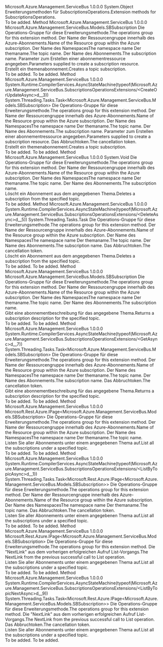 <Type Name="SubscriptionsOperationsExtensions" FullName="Microsoft.Azure.Management.ServiceBus.SubscriptionsOperationsExtensions">
  <TypeSignature Language="C#" Value="public static class SubscriptionsOperationsExtensions" />
  <TypeSignature Language="ILAsm" Value=".class public auto ansi abstract sealed beforefieldinit SubscriptionsOperationsExtensions extends System.Object" />
  <TypeSignature Language="DocId" Value="T:Microsoft.Azure.Management.ServiceBus.SubscriptionsOperationsExtensions" />
  <TypeSignature Language="VB.NET" Value="Public Module SubscriptionsOperationsExtensions" />
  <TypeSignature Language="F#" Value="type SubscriptionsOperationsExtensions = class" />
  <AssemblyInfo>
    <AssemblyName>Microsoft.Azure.Management.ServiceBus</AssemblyName>
    <AssemblyVersion>1.0.0.0</AssemblyVersion>
  </AssemblyInfo>
  <Base>
    <BaseTypeName>System.Object</BaseTypeName>
  </Base>
  <Interfaces />
  <Docs>
    <summary>
            <span data-ttu-id="c0f4f-101">Erweiterungsmethoden für SubscriptionsOperations.</span><span class="sxs-lookup"><span data-stu-id="c0f4f-101">Extension methods for SubscriptionsOperations.</span></span>
            </summary>
    <remarks>To be added.</remarks>
  </Docs>
  <Members>
    <Member MemberName="CreateOrUpdate">
      <MemberSignature Language="C#" Value="public static Microsoft.Azure.Management.ServiceBus.Models.SBSubscription CreateOrUpdate (this Microsoft.Azure.Management.ServiceBus.ISubscriptionsOperations operations, string resourceGroupName, string namespaceName, string topicName, string subscriptionName, Microsoft.Azure.Management.ServiceBus.Models.SBSubscription parameters);" />
      <MemberSignature Language="ILAsm" Value=".method public static hidebysig class Microsoft.Azure.Management.ServiceBus.Models.SBSubscription CreateOrUpdate(class Microsoft.Azure.Management.ServiceBus.ISubscriptionsOperations operations, string resourceGroupName, string namespaceName, string topicName, string subscriptionName, class Microsoft.Azure.Management.ServiceBus.Models.SBSubscription parameters) cil managed" />
      <MemberSignature Language="DocId" Value="M:Microsoft.Azure.Management.ServiceBus.SubscriptionsOperationsExtensions.CreateOrUpdate(Microsoft.Azure.Management.ServiceBus.ISubscriptionsOperations,System.String,System.String,System.String,System.String,Microsoft.Azure.Management.ServiceBus.Models.SBSubscription)" />
      <MemberSignature Language="VB.NET" Value="&lt;Extension()&gt;&#xA;Public Function CreateOrUpdate (operations As ISubscriptionsOperations, resourceGroupName As String, namespaceName As String, topicName As String, subscriptionName As String, parameters As SBSubscription) As SBSubscription" />
      <MemberSignature Language="F#" Value="static member CreateOrUpdate : Microsoft.Azure.Management.ServiceBus.ISubscriptionsOperations * string * string * string * string * Microsoft.Azure.Management.ServiceBus.Models.SBSubscription -&gt; Microsoft.Azure.Management.ServiceBus.Models.SBSubscription" Usage="Microsoft.Azure.Management.ServiceBus.SubscriptionsOperationsExtensions.CreateOrUpdate (operations, resourceGroupName, namespaceName, topicName, subscriptionName, parameters)" />
      <MemberType>Method</MemberType>
      <AssemblyInfo>
        <AssemblyName>Microsoft.Azure.Management.ServiceBus</AssemblyName>
        <AssemblyVersion>1.0.0.0</AssemblyVersion>
      </AssemblyInfo>
      <ReturnValue>
        <ReturnType>Microsoft.Azure.Management.ServiceBus.Models.SBSubscription</ReturnType>
      </ReturnValue>
      <Parameters>
        <Parameter Name="operations" Type="Microsoft.Azure.Management.ServiceBus.ISubscriptionsOperations" RefType="this" />
        <Parameter Name="resourceGroupName" Type="System.String" />
        <Parameter Name="namespaceName" Type="System.String" />
        <Parameter Name="topicName" Type="System.String" />
        <Parameter Name="subscriptionName" Type="System.String" />
        <Parameter Name="parameters" Type="Microsoft.Azure.Management.ServiceBus.Models.SBSubscription" />
      </Parameters>
      <Docs>
        <param name="operations">
            <span data-ttu-id="c0f4f-102">Die Operations-Gruppe für diese Erweiterungsmethode.</span><span class="sxs-lookup"><span data-stu-id="c0f4f-102">The operations group for this extension method.</span></span>
            </param>
        <param name="resourceGroupName">
            <span data-ttu-id="c0f4f-103">Der Name der Ressourcengruppe innerhalb des Azure-Abonnements.</span><span class="sxs-lookup"><span data-stu-id="c0f4f-103">Name of the Resource group within the Azure subscription.</span></span>
            </param>
        <param name="namespaceName">
            <span data-ttu-id="c0f4f-104">Der Name des Namespaces</span><span class="sxs-lookup"><span data-stu-id="c0f4f-104">The namespace name</span></span>
            </param>
        <param name="topicName">
            <span data-ttu-id="c0f4f-105">Der themaname.</span><span class="sxs-lookup"><span data-stu-id="c0f4f-105">The topic name.</span></span>
            </param>
        <param name="subscriptionName">
            <span data-ttu-id="c0f4f-106">Der Name des Abonnements.</span><span class="sxs-lookup"><span data-stu-id="c0f4f-106">The subscription name.</span></span>
            </param>
        <param name="parameters">
            <span data-ttu-id="c0f4f-107">Parameter zum Erstellen einer abonnementressource angegeben.</span><span class="sxs-lookup"><span data-stu-id="c0f4f-107">Parameters supplied to create a subscription resource.</span></span>
            </param>
        <summary>
            <span data-ttu-id="c0f4f-108">Erstellt ein themenabonnement.</span><span class="sxs-lookup"><span data-stu-id="c0f4f-108">Creates a topic subscription.</span></span>
            <see href="https://msdn.microsoft.com/en-us/library/azure/mt639385.aspx" /></summary>
        <returns>To be added.</returns>
        <remarks>To be added.</remarks>
      </Docs>
    </Member>
    <Member MemberName="CreateOrUpdateAsync">
      <MemberSignature Language="C#" Value="public static System.Threading.Tasks.Task&lt;Microsoft.Azure.Management.ServiceBus.Models.SBSubscription&gt; CreateOrUpdateAsync (this Microsoft.Azure.Management.ServiceBus.ISubscriptionsOperations operations, string resourceGroupName, string namespaceName, string topicName, string subscriptionName, Microsoft.Azure.Management.ServiceBus.Models.SBSubscription parameters, System.Threading.CancellationToken cancellationToken = null);" />
      <MemberSignature Language="ILAsm" Value=".method public static hidebysig class System.Threading.Tasks.Task`1&lt;class Microsoft.Azure.Management.ServiceBus.Models.SBSubscription&gt; CreateOrUpdateAsync(class Microsoft.Azure.Management.ServiceBus.ISubscriptionsOperations operations, string resourceGroupName, string namespaceName, string topicName, string subscriptionName, class Microsoft.Azure.Management.ServiceBus.Models.SBSubscription parameters, valuetype System.Threading.CancellationToken cancellationToken) cil managed" />
      <MemberSignature Language="DocId" Value="M:Microsoft.Azure.Management.ServiceBus.SubscriptionsOperationsExtensions.CreateOrUpdateAsync(Microsoft.Azure.Management.ServiceBus.ISubscriptionsOperations,System.String,System.String,System.String,System.String,Microsoft.Azure.Management.ServiceBus.Models.SBSubscription,System.Threading.CancellationToken)" />
      <MemberSignature Language="F#" Value="static member CreateOrUpdateAsync : Microsoft.Azure.Management.ServiceBus.ISubscriptionsOperations * string * string * string * string * Microsoft.Azure.Management.ServiceBus.Models.SBSubscription * System.Threading.CancellationToken -&gt; System.Threading.Tasks.Task&lt;Microsoft.Azure.Management.ServiceBus.Models.SBSubscription&gt;" Usage="Microsoft.Azure.Management.ServiceBus.SubscriptionsOperationsExtensions.CreateOrUpdateAsync (operations, resourceGroupName, namespaceName, topicName, subscriptionName, parameters, cancellationToken)" />
      <MemberType>Method</MemberType>
      <AssemblyInfo>
        <AssemblyName>Microsoft.Azure.Management.ServiceBus</AssemblyName>
        <AssemblyVersion>1.0.0.0</AssemblyVersion>
      </AssemblyInfo>
      <Attributes>
        <Attribute>
          <AttributeName>System.Runtime.CompilerServices.AsyncStateMachine(typeof(Microsoft.Azure.Management.ServiceBus.SubscriptionsOperationsExtensions/&lt;CreateOrUpdateAsync&gt;d__3))</AttributeName>
        </Attribute>
      </Attributes>
      <ReturnValue>
        <ReturnType>System.Threading.Tasks.Task&lt;Microsoft.Azure.Management.ServiceBus.Models.SBSubscription&gt;</ReturnType>
      </ReturnValue>
      <Parameters>
        <Parameter Name="operations" Type="Microsoft.Azure.Management.ServiceBus.ISubscriptionsOperations" RefType="this" />
        <Parameter Name="resourceGroupName" Type="System.String" />
        <Parameter Name="namespaceName" Type="System.String" />
        <Parameter Name="topicName" Type="System.String" />
        <Parameter Name="subscriptionName" Type="System.String" />
        <Parameter Name="parameters" Type="Microsoft.Azure.Management.ServiceBus.Models.SBSubscription" />
        <Parameter Name="cancellationToken" Type="System.Threading.CancellationToken" />
      </Parameters>
      <Docs>
        <param name="operations">
            <span data-ttu-id="c0f4f-109">Die Operations-Gruppe für diese Erweiterungsmethode.</span><span class="sxs-lookup"><span data-stu-id="c0f4f-109">The operations group for this extension method.</span></span>
            </param>
        <param name="resourceGroupName">
            <span data-ttu-id="c0f4f-110">Der Name der Ressourcengruppe innerhalb des Azure-Abonnements.</span><span class="sxs-lookup"><span data-stu-id="c0f4f-110">Name of the Resource group within the Azure subscription.</span></span>
            </param>
        <param name="namespaceName">
            <span data-ttu-id="c0f4f-111">Der Name des Namespaces</span><span class="sxs-lookup"><span data-stu-id="c0f4f-111">The namespace name</span></span>
            </param>
        <param name="topicName">
            <span data-ttu-id="c0f4f-112">Der themaname.</span><span class="sxs-lookup"><span data-stu-id="c0f4f-112">The topic name.</span></span>
            </param>
        <param name="subscriptionName">
            <span data-ttu-id="c0f4f-113">Der Name des Abonnements.</span><span class="sxs-lookup"><span data-stu-id="c0f4f-113">The subscription name.</span></span>
            </param>
        <param name="parameters">
            <span data-ttu-id="c0f4f-114">Parameter zum Erstellen einer abonnementressource angegeben.</span><span class="sxs-lookup"><span data-stu-id="c0f4f-114">Parameters supplied to create a subscription resource.</span></span>
            </param>
        <param name="cancellationToken">
            <span data-ttu-id="c0f4f-115">Das Abbruchtoken.</span><span class="sxs-lookup"><span data-stu-id="c0f4f-115">The cancellation token.</span></span>
            </param>
        <summary>
            <span data-ttu-id="c0f4f-116">Erstellt ein themenabonnement.</span><span class="sxs-lookup"><span data-stu-id="c0f4f-116">Creates a topic subscription.</span></span>
            <see href="https://msdn.microsoft.com/en-us/library/azure/mt639385.aspx" /></summary>
        <returns>To be added.</returns>
        <remarks>To be added.</remarks>
      </Docs>
    </Member>
    <Member MemberName="Delete">
      <MemberSignature Language="C#" Value="public static void Delete (this Microsoft.Azure.Management.ServiceBus.ISubscriptionsOperations operations, string resourceGroupName, string namespaceName, string topicName, string subscriptionName);" />
      <MemberSignature Language="ILAsm" Value=".method public static hidebysig void Delete(class Microsoft.Azure.Management.ServiceBus.ISubscriptionsOperations operations, string resourceGroupName, string namespaceName, string topicName, string subscriptionName) cil managed" />
      <MemberSignature Language="DocId" Value="M:Microsoft.Azure.Management.ServiceBus.SubscriptionsOperationsExtensions.Delete(Microsoft.Azure.Management.ServiceBus.ISubscriptionsOperations,System.String,System.String,System.String,System.String)" />
      <MemberSignature Language="VB.NET" Value="&lt;Extension()&gt;&#xA;Public Sub Delete (operations As ISubscriptionsOperations, resourceGroupName As String, namespaceName As String, topicName As String, subscriptionName As String)" />
      <MemberSignature Language="F#" Value="static member Delete : Microsoft.Azure.Management.ServiceBus.ISubscriptionsOperations * string * string * string * string -&gt; unit" Usage="Microsoft.Azure.Management.ServiceBus.SubscriptionsOperationsExtensions.Delete (operations, resourceGroupName, namespaceName, topicName, subscriptionName)" />
      <MemberType>Method</MemberType>
      <AssemblyInfo>
        <AssemblyName>Microsoft.Azure.Management.ServiceBus</AssemblyName>
        <AssemblyVersion>1.0.0.0</AssemblyVersion>
      </AssemblyInfo>
      <ReturnValue>
        <ReturnType>System.Void</ReturnType>
      </ReturnValue>
      <Parameters>
        <Parameter Name="operations" Type="Microsoft.Azure.Management.ServiceBus.ISubscriptionsOperations" RefType="this" />
        <Parameter Name="resourceGroupName" Type="System.String" />
        <Parameter Name="namespaceName" Type="System.String" />
        <Parameter Name="topicName" Type="System.String" />
        <Parameter Name="subscriptionName" Type="System.String" />
      </Parameters>
      <Docs>
        <param name="operations">
            <span data-ttu-id="c0f4f-117">Die Operations-Gruppe für diese Erweiterungsmethode.</span><span class="sxs-lookup"><span data-stu-id="c0f4f-117">The operations group for this extension method.</span></span>
            </param>
        <param name="resourceGroupName">
            <span data-ttu-id="c0f4f-118">Der Name der Ressourcengruppe innerhalb des Azure-Abonnements.</span><span class="sxs-lookup"><span data-stu-id="c0f4f-118">Name of the Resource group within the Azure subscription.</span></span>
            </param>
        <param name="namespaceName">
            <span data-ttu-id="c0f4f-119">Der Name des Namespaces</span><span class="sxs-lookup"><span data-stu-id="c0f4f-119">The namespace name</span></span>
            </param>
        <param name="topicName">
            <span data-ttu-id="c0f4f-120">Der themaname.</span><span class="sxs-lookup"><span data-stu-id="c0f4f-120">The topic name.</span></span>
            </param>
        <param name="subscriptionName">
            <span data-ttu-id="c0f4f-121">Der Name des Abonnements.</span><span class="sxs-lookup"><span data-stu-id="c0f4f-121">The subscription name.</span></span>
            </param>
        <summary>
            <span data-ttu-id="c0f4f-122">Löscht ein Abonnement aus dem angegebenen Thema.</span><span class="sxs-lookup"><span data-stu-id="c0f4f-122">Deletes a subscription from the specified topic.</span></span>
            <see href="https://msdn.microsoft.com/en-us/library/azure/mt639381.aspx" /></summary>
        <remarks>To be added.</remarks>
      </Docs>
    </Member>
    <Member MemberName="DeleteAsync">
      <MemberSignature Language="C#" Value="public static System.Threading.Tasks.Task DeleteAsync (this Microsoft.Azure.Management.ServiceBus.ISubscriptionsOperations operations, string resourceGroupName, string namespaceName, string topicName, string subscriptionName, System.Threading.CancellationToken cancellationToken = null);" />
      <MemberSignature Language="ILAsm" Value=".method public static hidebysig class System.Threading.Tasks.Task DeleteAsync(class Microsoft.Azure.Management.ServiceBus.ISubscriptionsOperations operations, string resourceGroupName, string namespaceName, string topicName, string subscriptionName, valuetype System.Threading.CancellationToken cancellationToken) cil managed" />
      <MemberSignature Language="DocId" Value="M:Microsoft.Azure.Management.ServiceBus.SubscriptionsOperationsExtensions.DeleteAsync(Microsoft.Azure.Management.ServiceBus.ISubscriptionsOperations,System.String,System.String,System.String,System.String,System.Threading.CancellationToken)" />
      <MemberSignature Language="F#" Value="static member DeleteAsync : Microsoft.Azure.Management.ServiceBus.ISubscriptionsOperations * string * string * string * string * System.Threading.CancellationToken -&gt; System.Threading.Tasks.Task" Usage="Microsoft.Azure.Management.ServiceBus.SubscriptionsOperationsExtensions.DeleteAsync (operations, resourceGroupName, namespaceName, topicName, subscriptionName, cancellationToken)" />
      <MemberType>Method</MemberType>
      <AssemblyInfo>
        <AssemblyName>Microsoft.Azure.Management.ServiceBus</AssemblyName>
        <AssemblyVersion>1.0.0.0</AssemblyVersion>
      </AssemblyInfo>
      <Attributes>
        <Attribute>
          <AttributeName>System.Runtime.CompilerServices.AsyncStateMachine(typeof(Microsoft.Azure.Management.ServiceBus.SubscriptionsOperationsExtensions/&lt;DeleteAsync&gt;d__5))</AttributeName>
        </Attribute>
      </Attributes>
      <ReturnValue>
        <ReturnType>System.Threading.Tasks.Task</ReturnType>
      </ReturnValue>
      <Parameters>
        <Parameter Name="operations" Type="Microsoft.Azure.Management.ServiceBus.ISubscriptionsOperations" RefType="this" />
        <Parameter Name="resourceGroupName" Type="System.String" />
        <Parameter Name="namespaceName" Type="System.String" />
        <Parameter Name="topicName" Type="System.String" />
        <Parameter Name="subscriptionName" Type="System.String" />
        <Parameter Name="cancellationToken" Type="System.Threading.CancellationToken" />
      </Parameters>
      <Docs>
        <param name="operations">
            <span data-ttu-id="c0f4f-123">Die Operations-Gruppe für diese Erweiterungsmethode.</span><span class="sxs-lookup"><span data-stu-id="c0f4f-123">The operations group for this extension method.</span></span>
            </param>
        <param name="resourceGroupName">
            <span data-ttu-id="c0f4f-124">Der Name der Ressourcengruppe innerhalb des Azure-Abonnements.</span><span class="sxs-lookup"><span data-stu-id="c0f4f-124">Name of the Resource group within the Azure subscription.</span></span>
            </param>
        <param name="namespaceName">
            <span data-ttu-id="c0f4f-125">Der Name des Namespaces</span><span class="sxs-lookup"><span data-stu-id="c0f4f-125">The namespace name</span></span>
            </param>
        <param name="topicName">
            <span data-ttu-id="c0f4f-126">Der themaname.</span><span class="sxs-lookup"><span data-stu-id="c0f4f-126">The topic name.</span></span>
            </param>
        <param name="subscriptionName">
            <span data-ttu-id="c0f4f-127">Der Name des Abonnements.</span><span class="sxs-lookup"><span data-stu-id="c0f4f-127">The subscription name.</span></span>
            </param>
        <param name="cancellationToken">
            <span data-ttu-id="c0f4f-128">Das Abbruchtoken.</span><span class="sxs-lookup"><span data-stu-id="c0f4f-128">The cancellation token.</span></span>
            </param>
        <summary>
            <span data-ttu-id="c0f4f-129">Löscht ein Abonnement aus dem angegebenen Thema.</span><span class="sxs-lookup"><span data-stu-id="c0f4f-129">Deletes a subscription from the specified topic.</span></span>
            <see href="https://msdn.microsoft.com/en-us/library/azure/mt639381.aspx" /></summary>
        <returns>To be added.</returns>
        <remarks>To be added.</remarks>
      </Docs>
    </Member>
    <Member MemberName="Get">
      <MemberSignature Language="C#" Value="public static Microsoft.Azure.Management.ServiceBus.Models.SBSubscription Get (this Microsoft.Azure.Management.ServiceBus.ISubscriptionsOperations operations, string resourceGroupName, string namespaceName, string topicName, string subscriptionName);" />
      <MemberSignature Language="ILAsm" Value=".method public static hidebysig class Microsoft.Azure.Management.ServiceBus.Models.SBSubscription Get(class Microsoft.Azure.Management.ServiceBus.ISubscriptionsOperations operations, string resourceGroupName, string namespaceName, string topicName, string subscriptionName) cil managed" />
      <MemberSignature Language="DocId" Value="M:Microsoft.Azure.Management.ServiceBus.SubscriptionsOperationsExtensions.Get(Microsoft.Azure.Management.ServiceBus.ISubscriptionsOperations,System.String,System.String,System.String,System.String)" />
      <MemberSignature Language="VB.NET" Value="&lt;Extension()&gt;&#xA;Public Function Get (operations As ISubscriptionsOperations, resourceGroupName As String, namespaceName As String, topicName As String, subscriptionName As String) As SBSubscription" />
      <MemberSignature Language="F#" Value="static member Get : Microsoft.Azure.Management.ServiceBus.ISubscriptionsOperations * string * string * string * string -&gt; Microsoft.Azure.Management.ServiceBus.Models.SBSubscription" Usage="Microsoft.Azure.Management.ServiceBus.SubscriptionsOperationsExtensions.Get (operations, resourceGroupName, namespaceName, topicName, subscriptionName)" />
      <MemberType>Method</MemberType>
      <AssemblyInfo>
        <AssemblyName>Microsoft.Azure.Management.ServiceBus</AssemblyName>
        <AssemblyVersion>1.0.0.0</AssemblyVersion>
      </AssemblyInfo>
      <ReturnValue>
        <ReturnType>Microsoft.Azure.Management.ServiceBus.Models.SBSubscription</ReturnType>
      </ReturnValue>
      <Parameters>
        <Parameter Name="operations" Type="Microsoft.Azure.Management.ServiceBus.ISubscriptionsOperations" RefType="this" />
        <Parameter Name="resourceGroupName" Type="System.String" />
        <Parameter Name="namespaceName" Type="System.String" />
        <Parameter Name="topicName" Type="System.String" />
        <Parameter Name="subscriptionName" Type="System.String" />
      </Parameters>
      <Docs>
        <param name="operations">
            <span data-ttu-id="c0f4f-130">Die Operations-Gruppe für diese Erweiterungsmethode.</span><span class="sxs-lookup"><span data-stu-id="c0f4f-130">The operations group for this extension method.</span></span>
            </param>
        <param name="resourceGroupName">
            <span data-ttu-id="c0f4f-131">Der Name der Ressourcengruppe innerhalb des Azure-Abonnements.</span><span class="sxs-lookup"><span data-stu-id="c0f4f-131">Name of the Resource group within the Azure subscription.</span></span>
            </param>
        <param name="namespaceName">
            <span data-ttu-id="c0f4f-132">Der Name des Namespaces</span><span class="sxs-lookup"><span data-stu-id="c0f4f-132">The namespace name</span></span>
            </param>
        <param name="topicName">
            <span data-ttu-id="c0f4f-133">Der themaname.</span><span class="sxs-lookup"><span data-stu-id="c0f4f-133">The topic name.</span></span>
            </param>
        <param name="subscriptionName">
            <span data-ttu-id="c0f4f-134">Der Name des Abonnements.</span><span class="sxs-lookup"><span data-stu-id="c0f4f-134">The subscription name.</span></span>
            </param>
        <summary>
            <span data-ttu-id="c0f4f-135">Gibt eine abonnementbeschreibung für das angegebene Thema.</span><span class="sxs-lookup"><span data-stu-id="c0f4f-135">Returns a subscription description for the specified topic.</span></span>
            <see href="https://msdn.microsoft.com/en-us/library/azure/mt639402.aspx" /></summary>
        <returns>To be added.</returns>
        <remarks>To be added.</remarks>
      </Docs>
    </Member>
    <Member MemberName="GetAsync">
      <MemberSignature Language="C#" Value="public static System.Threading.Tasks.Task&lt;Microsoft.Azure.Management.ServiceBus.Models.SBSubscription&gt; GetAsync (this Microsoft.Azure.Management.ServiceBus.ISubscriptionsOperations operations, string resourceGroupName, string namespaceName, string topicName, string subscriptionName, System.Threading.CancellationToken cancellationToken = null);" />
      <MemberSignature Language="ILAsm" Value=".method public static hidebysig class System.Threading.Tasks.Task`1&lt;class Microsoft.Azure.Management.ServiceBus.Models.SBSubscription&gt; GetAsync(class Microsoft.Azure.Management.ServiceBus.ISubscriptionsOperations operations, string resourceGroupName, string namespaceName, string topicName, string subscriptionName, valuetype System.Threading.CancellationToken cancellationToken) cil managed" />
      <MemberSignature Language="DocId" Value="M:Microsoft.Azure.Management.ServiceBus.SubscriptionsOperationsExtensions.GetAsync(Microsoft.Azure.Management.ServiceBus.ISubscriptionsOperations,System.String,System.String,System.String,System.String,System.Threading.CancellationToken)" />
      <MemberSignature Language="F#" Value="static member GetAsync : Microsoft.Azure.Management.ServiceBus.ISubscriptionsOperations * string * string * string * string * System.Threading.CancellationToken -&gt; System.Threading.Tasks.Task&lt;Microsoft.Azure.Management.ServiceBus.Models.SBSubscription&gt;" Usage="Microsoft.Azure.Management.ServiceBus.SubscriptionsOperationsExtensions.GetAsync (operations, resourceGroupName, namespaceName, topicName, subscriptionName, cancellationToken)" />
      <MemberType>Method</MemberType>
      <AssemblyInfo>
        <AssemblyName>Microsoft.Azure.Management.ServiceBus</AssemblyName>
        <AssemblyVersion>1.0.0.0</AssemblyVersion>
      </AssemblyInfo>
      <Attributes>
        <Attribute>
          <AttributeName>System.Runtime.CompilerServices.AsyncStateMachine(typeof(Microsoft.Azure.Management.ServiceBus.SubscriptionsOperationsExtensions/&lt;GetAsync&gt;d__7))</AttributeName>
        </Attribute>
      </Attributes>
      <ReturnValue>
        <ReturnType>System.Threading.Tasks.Task&lt;Microsoft.Azure.Management.ServiceBus.Models.SBSubscription&gt;</ReturnType>
      </ReturnValue>
      <Parameters>
        <Parameter Name="operations" Type="Microsoft.Azure.Management.ServiceBus.ISubscriptionsOperations" RefType="this" />
        <Parameter Name="resourceGroupName" Type="System.String" />
        <Parameter Name="namespaceName" Type="System.String" />
        <Parameter Name="topicName" Type="System.String" />
        <Parameter Name="subscriptionName" Type="System.String" />
        <Parameter Name="cancellationToken" Type="System.Threading.CancellationToken" />
      </Parameters>
      <Docs>
        <param name="operations">
            <span data-ttu-id="c0f4f-136">Die Operations-Gruppe für diese Erweiterungsmethode.</span><span class="sxs-lookup"><span data-stu-id="c0f4f-136">The operations group for this extension method.</span></span>
            </param>
        <param name="resourceGroupName">
            <span data-ttu-id="c0f4f-137">Der Name der Ressourcengruppe innerhalb des Azure-Abonnements.</span><span class="sxs-lookup"><span data-stu-id="c0f4f-137">Name of the Resource group within the Azure subscription.</span></span>
            </param>
        <param name="namespaceName">
            <span data-ttu-id="c0f4f-138">Der Name des Namespaces</span><span class="sxs-lookup"><span data-stu-id="c0f4f-138">The namespace name</span></span>
            </param>
        <param name="topicName">
            <span data-ttu-id="c0f4f-139">Der themaname.</span><span class="sxs-lookup"><span data-stu-id="c0f4f-139">The topic name.</span></span>
            </param>
        <param name="subscriptionName">
            <span data-ttu-id="c0f4f-140">Der Name des Abonnements.</span><span class="sxs-lookup"><span data-stu-id="c0f4f-140">The subscription name.</span></span>
            </param>
        <param name="cancellationToken">
            <span data-ttu-id="c0f4f-141">Das Abbruchtoken.</span><span class="sxs-lookup"><span data-stu-id="c0f4f-141">The cancellation token.</span></span>
            </param>
        <summary>
            <span data-ttu-id="c0f4f-142">Gibt eine abonnementbeschreibung für das angegebene Thema.</span><span class="sxs-lookup"><span data-stu-id="c0f4f-142">Returns a subscription description for the specified topic.</span></span>
            <see href="https://msdn.microsoft.com/en-us/library/azure/mt639402.aspx" /></summary>
        <returns>To be added.</returns>
        <remarks>To be added.</remarks>
      </Docs>
    </Member>
    <Member MemberName="ListByTopic">
      <MemberSignature Language="C#" Value="public static Microsoft.Rest.Azure.IPage&lt;Microsoft.Azure.Management.ServiceBus.Models.SBSubscription&gt; ListByTopic (this Microsoft.Azure.Management.ServiceBus.ISubscriptionsOperations operations, string resourceGroupName, string namespaceName, string topicName);" />
      <MemberSignature Language="ILAsm" Value=".method public static hidebysig class Microsoft.Rest.Azure.IPage`1&lt;class Microsoft.Azure.Management.ServiceBus.Models.SBSubscription&gt; ListByTopic(class Microsoft.Azure.Management.ServiceBus.ISubscriptionsOperations operations, string resourceGroupName, string namespaceName, string topicName) cil managed" />
      <MemberSignature Language="DocId" Value="M:Microsoft.Azure.Management.ServiceBus.SubscriptionsOperationsExtensions.ListByTopic(Microsoft.Azure.Management.ServiceBus.ISubscriptionsOperations,System.String,System.String,System.String)" />
      <MemberSignature Language="VB.NET" Value="&lt;Extension()&gt;&#xA;Public Function ListByTopic (operations As ISubscriptionsOperations, resourceGroupName As String, namespaceName As String, topicName As String) As IPage(Of SBSubscription)" />
      <MemberSignature Language="F#" Value="static member ListByTopic : Microsoft.Azure.Management.ServiceBus.ISubscriptionsOperations * string * string * string -&gt; Microsoft.Rest.Azure.IPage&lt;Microsoft.Azure.Management.ServiceBus.Models.SBSubscription&gt;" Usage="Microsoft.Azure.Management.ServiceBus.SubscriptionsOperationsExtensions.ListByTopic (operations, resourceGroupName, namespaceName, topicName)" />
      <MemberType>Method</MemberType>
      <AssemblyInfo>
        <AssemblyName>Microsoft.Azure.Management.ServiceBus</AssemblyName>
        <AssemblyVersion>1.0.0.0</AssemblyVersion>
      </AssemblyInfo>
      <ReturnValue>
        <ReturnType>Microsoft.Rest.Azure.IPage&lt;Microsoft.Azure.Management.ServiceBus.Models.SBSubscription&gt;</ReturnType>
      </ReturnValue>
      <Parameters>
        <Parameter Name="operations" Type="Microsoft.Azure.Management.ServiceBus.ISubscriptionsOperations" RefType="this" />
        <Parameter Name="resourceGroupName" Type="System.String" />
        <Parameter Name="namespaceName" Type="System.String" />
        <Parameter Name="topicName" Type="System.String" />
      </Parameters>
      <Docs>
        <param name="operations">
            <span data-ttu-id="c0f4f-143">Die Operations-Gruppe für diese Erweiterungsmethode.</span><span class="sxs-lookup"><span data-stu-id="c0f4f-143">The operations group for this extension method.</span></span>
            </param>
        <param name="resourceGroupName">
            <span data-ttu-id="c0f4f-144">Der Name der Ressourcengruppe innerhalb des Azure-Abonnements.</span><span class="sxs-lookup"><span data-stu-id="c0f4f-144">Name of the Resource group within the Azure subscription.</span></span>
            </param>
        <param name="namespaceName">
            <span data-ttu-id="c0f4f-145">Der Name des Namespaces</span><span class="sxs-lookup"><span data-stu-id="c0f4f-145">The namespace name</span></span>
            </param>
        <param name="topicName">
            <span data-ttu-id="c0f4f-146">Der themaname.</span><span class="sxs-lookup"><span data-stu-id="c0f4f-146">The topic name.</span></span>
            </param>
        <summary>
            <span data-ttu-id="c0f4f-147">Listen Sie aller Abonnements unter einem angegebenen Thema auf.</span><span class="sxs-lookup"><span data-stu-id="c0f4f-147">List all the subscriptions under a specified topic.</span></span>
            <see href="https://msdn.microsoft.com/en-us/library/azure/mt639400.aspx" /></summary>
        <returns>To be added.</returns>
        <remarks>To be added.</remarks>
      </Docs>
    </Member>
    <Member MemberName="ListByTopicAsync">
      <MemberSignature Language="C#" Value="public static System.Threading.Tasks.Task&lt;Microsoft.Rest.Azure.IPage&lt;Microsoft.Azure.Management.ServiceBus.Models.SBSubscription&gt;&gt; ListByTopicAsync (this Microsoft.Azure.Management.ServiceBus.ISubscriptionsOperations operations, string resourceGroupName, string namespaceName, string topicName, System.Threading.CancellationToken cancellationToken = null);" />
      <MemberSignature Language="ILAsm" Value=".method public static hidebysig class System.Threading.Tasks.Task`1&lt;class Microsoft.Rest.Azure.IPage`1&lt;class Microsoft.Azure.Management.ServiceBus.Models.SBSubscription&gt;&gt; ListByTopicAsync(class Microsoft.Azure.Management.ServiceBus.ISubscriptionsOperations operations, string resourceGroupName, string namespaceName, string topicName, valuetype System.Threading.CancellationToken cancellationToken) cil managed" />
      <MemberSignature Language="DocId" Value="M:Microsoft.Azure.Management.ServiceBus.SubscriptionsOperationsExtensions.ListByTopicAsync(Microsoft.Azure.Management.ServiceBus.ISubscriptionsOperations,System.String,System.String,System.String,System.Threading.CancellationToken)" />
      <MemberSignature Language="F#" Value="static member ListByTopicAsync : Microsoft.Azure.Management.ServiceBus.ISubscriptionsOperations * string * string * string * System.Threading.CancellationToken -&gt; System.Threading.Tasks.Task&lt;Microsoft.Rest.Azure.IPage&lt;Microsoft.Azure.Management.ServiceBus.Models.SBSubscription&gt;&gt;" Usage="Microsoft.Azure.Management.ServiceBus.SubscriptionsOperationsExtensions.ListByTopicAsync (operations, resourceGroupName, namespaceName, topicName, cancellationToken)" />
      <MemberType>Method</MemberType>
      <AssemblyInfo>
        <AssemblyName>Microsoft.Azure.Management.ServiceBus</AssemblyName>
        <AssemblyVersion>1.0.0.0</AssemblyVersion>
      </AssemblyInfo>
      <Attributes>
        <Attribute>
          <AttributeName>System.Runtime.CompilerServices.AsyncStateMachine(typeof(Microsoft.Azure.Management.ServiceBus.SubscriptionsOperationsExtensions/&lt;ListByTopicAsync&gt;d__1))</AttributeName>
        </Attribute>
      </Attributes>
      <ReturnValue>
        <ReturnType>System.Threading.Tasks.Task&lt;Microsoft.Rest.Azure.IPage&lt;Microsoft.Azure.Management.ServiceBus.Models.SBSubscription&gt;&gt;</ReturnType>
      </ReturnValue>
      <Parameters>
        <Parameter Name="operations" Type="Microsoft.Azure.Management.ServiceBus.ISubscriptionsOperations" RefType="this" />
        <Parameter Name="resourceGroupName" Type="System.String" />
        <Parameter Name="namespaceName" Type="System.String" />
        <Parameter Name="topicName" Type="System.String" />
        <Parameter Name="cancellationToken" Type="System.Threading.CancellationToken" />
      </Parameters>
      <Docs>
        <param name="operations">
            <span data-ttu-id="c0f4f-148">Die Operations-Gruppe für diese Erweiterungsmethode.</span><span class="sxs-lookup"><span data-stu-id="c0f4f-148">The operations group for this extension method.</span></span>
            </param>
        <param name="resourceGroupName">
            <span data-ttu-id="c0f4f-149">Der Name der Ressourcengruppe innerhalb des Azure-Abonnements.</span><span class="sxs-lookup"><span data-stu-id="c0f4f-149">Name of the Resource group within the Azure subscription.</span></span>
            </param>
        <param name="namespaceName">
            <span data-ttu-id="c0f4f-150">Der Name des Namespaces</span><span class="sxs-lookup"><span data-stu-id="c0f4f-150">The namespace name</span></span>
            </param>
        <param name="topicName">
            <span data-ttu-id="c0f4f-151">Der themaname.</span><span class="sxs-lookup"><span data-stu-id="c0f4f-151">The topic name.</span></span>
            </param>
        <param name="cancellationToken">
            <span data-ttu-id="c0f4f-152">Das Abbruchtoken.</span><span class="sxs-lookup"><span data-stu-id="c0f4f-152">The cancellation token.</span></span>
            </param>
        <summary>
            <span data-ttu-id="c0f4f-153">Listen Sie aller Abonnements unter einem angegebenen Thema auf.</span><span class="sxs-lookup"><span data-stu-id="c0f4f-153">List all the subscriptions under a specified topic.</span></span>
            <see href="https://msdn.microsoft.com/en-us/library/azure/mt639400.aspx" /></summary>
        <returns>To be added.</returns>
        <remarks>To be added.</remarks>
      </Docs>
    </Member>
    <Member MemberName="ListByTopicNext">
      <MemberSignature Language="C#" Value="public static Microsoft.Rest.Azure.IPage&lt;Microsoft.Azure.Management.ServiceBus.Models.SBSubscription&gt; ListByTopicNext (this Microsoft.Azure.Management.ServiceBus.ISubscriptionsOperations operations, string nextPageLink);" />
      <MemberSignature Language="ILAsm" Value=".method public static hidebysig class Microsoft.Rest.Azure.IPage`1&lt;class Microsoft.Azure.Management.ServiceBus.Models.SBSubscription&gt; ListByTopicNext(class Microsoft.Azure.Management.ServiceBus.ISubscriptionsOperations operations, string nextPageLink) cil managed" />
      <MemberSignature Language="DocId" Value="M:Microsoft.Azure.Management.ServiceBus.SubscriptionsOperationsExtensions.ListByTopicNext(Microsoft.Azure.Management.ServiceBus.ISubscriptionsOperations,System.String)" />
      <MemberSignature Language="VB.NET" Value="&lt;Extension()&gt;&#xA;Public Function ListByTopicNext (operations As ISubscriptionsOperations, nextPageLink As String) As IPage(Of SBSubscription)" />
      <MemberSignature Language="F#" Value="static member ListByTopicNext : Microsoft.Azure.Management.ServiceBus.ISubscriptionsOperations * string -&gt; Microsoft.Rest.Azure.IPage&lt;Microsoft.Azure.Management.ServiceBus.Models.SBSubscription&gt;" Usage="Microsoft.Azure.Management.ServiceBus.SubscriptionsOperationsExtensions.ListByTopicNext (operations, nextPageLink)" />
      <MemberType>Method</MemberType>
      <AssemblyInfo>
        <AssemblyName>Microsoft.Azure.Management.ServiceBus</AssemblyName>
        <AssemblyVersion>1.0.0.0</AssemblyVersion>
      </AssemblyInfo>
      <ReturnValue>
        <ReturnType>Microsoft.Rest.Azure.IPage&lt;Microsoft.Azure.Management.ServiceBus.Models.SBSubscription&gt;</ReturnType>
      </ReturnValue>
      <Parameters>
        <Parameter Name="operations" Type="Microsoft.Azure.Management.ServiceBus.ISubscriptionsOperations" RefType="this" />
        <Parameter Name="nextPageLink" Type="System.String" />
      </Parameters>
      <Docs>
        <param name="operations">
            <span data-ttu-id="c0f4f-154">Die Operations-Gruppe für diese Erweiterungsmethode.</span><span class="sxs-lookup"><span data-stu-id="c0f4f-154">The operations group for this extension method.</span></span>
            </param>
        <param name="nextPageLink">
            <span data-ttu-id="c0f4f-155">Die "NextLink" aus dem vorherigen erfolgreichen Aufruf List-Vorgangs.</span><span class="sxs-lookup"><span data-stu-id="c0f4f-155">The NextLink from the previous successful call to List operation.</span></span>
            </param>
        <summary>
            <span data-ttu-id="c0f4f-156">Listen Sie aller Abonnements unter einem angegebenen Thema auf.</span><span class="sxs-lookup"><span data-stu-id="c0f4f-156">List all the subscriptions under a specified topic.</span></span>
            <see href="https://msdn.microsoft.com/en-us/library/azure/mt639400.aspx" /></summary>
        <returns>To be added.</returns>
        <remarks>To be added.</remarks>
      </Docs>
    </Member>
    <Member MemberName="ListByTopicNextAsync">
      <MemberSignature Language="C#" Value="public static System.Threading.Tasks.Task&lt;Microsoft.Rest.Azure.IPage&lt;Microsoft.Azure.Management.ServiceBus.Models.SBSubscription&gt;&gt; ListByTopicNextAsync (this Microsoft.Azure.Management.ServiceBus.ISubscriptionsOperations operations, string nextPageLink, System.Threading.CancellationToken cancellationToken = null);" />
      <MemberSignature Language="ILAsm" Value=".method public static hidebysig class System.Threading.Tasks.Task`1&lt;class Microsoft.Rest.Azure.IPage`1&lt;class Microsoft.Azure.Management.ServiceBus.Models.SBSubscription&gt;&gt; ListByTopicNextAsync(class Microsoft.Azure.Management.ServiceBus.ISubscriptionsOperations operations, string nextPageLink, valuetype System.Threading.CancellationToken cancellationToken) cil managed" />
      <MemberSignature Language="DocId" Value="M:Microsoft.Azure.Management.ServiceBus.SubscriptionsOperationsExtensions.ListByTopicNextAsync(Microsoft.Azure.Management.ServiceBus.ISubscriptionsOperations,System.String,System.Threading.CancellationToken)" />
      <MemberSignature Language="F#" Value="static member ListByTopicNextAsync : Microsoft.Azure.Management.ServiceBus.ISubscriptionsOperations * string * System.Threading.CancellationToken -&gt; System.Threading.Tasks.Task&lt;Microsoft.Rest.Azure.IPage&lt;Microsoft.Azure.Management.ServiceBus.Models.SBSubscription&gt;&gt;" Usage="Microsoft.Azure.Management.ServiceBus.SubscriptionsOperationsExtensions.ListByTopicNextAsync (operations, nextPageLink, cancellationToken)" />
      <MemberType>Method</MemberType>
      <AssemblyInfo>
        <AssemblyName>Microsoft.Azure.Management.ServiceBus</AssemblyName>
        <AssemblyVersion>1.0.0.0</AssemblyVersion>
      </AssemblyInfo>
      <Attributes>
        <Attribute>
          <AttributeName>System.Runtime.CompilerServices.AsyncStateMachine(typeof(Microsoft.Azure.Management.ServiceBus.SubscriptionsOperationsExtensions/&lt;ListByTopicNextAsync&gt;d__9))</AttributeName>
        </Attribute>
      </Attributes>
      <ReturnValue>
        <ReturnType>System.Threading.Tasks.Task&lt;Microsoft.Rest.Azure.IPage&lt;Microsoft.Azure.Management.ServiceBus.Models.SBSubscription&gt;&gt;</ReturnType>
      </ReturnValue>
      <Parameters>
        <Parameter Name="operations" Type="Microsoft.Azure.Management.ServiceBus.ISubscriptionsOperations" RefType="this" />
        <Parameter Name="nextPageLink" Type="System.String" />
        <Parameter Name="cancellationToken" Type="System.Threading.CancellationToken" />
      </Parameters>
      <Docs>
        <param name="operations">
            <span data-ttu-id="c0f4f-157">Die Operations-Gruppe für diese Erweiterungsmethode.</span><span class="sxs-lookup"><span data-stu-id="c0f4f-157">The operations group for this extension method.</span></span>
            </param>
        <param name="nextPageLink">
            <span data-ttu-id="c0f4f-158">Die "NextLink" aus dem vorherigen erfolgreichen Aufruf List-Vorgangs.</span><span class="sxs-lookup"><span data-stu-id="c0f4f-158">The NextLink from the previous successful call to List operation.</span></span>
            </param>
        <param name="cancellationToken">
            <span data-ttu-id="c0f4f-159">Das Abbruchtoken.</span><span class="sxs-lookup"><span data-stu-id="c0f4f-159">The cancellation token.</span></span>
            </param>
        <summary>
            <span data-ttu-id="c0f4f-160">Listen Sie aller Abonnements unter einem angegebenen Thema auf.</span><span class="sxs-lookup"><span data-stu-id="c0f4f-160">List all the subscriptions under a specified topic.</span></span>
            <see href="https://msdn.microsoft.com/en-us/library/azure/mt639400.aspx" /></summary>
        <returns>To be added.</returns>
        <remarks>To be added.</remarks>
      </Docs>
    </Member>
  </Members>
</Type>